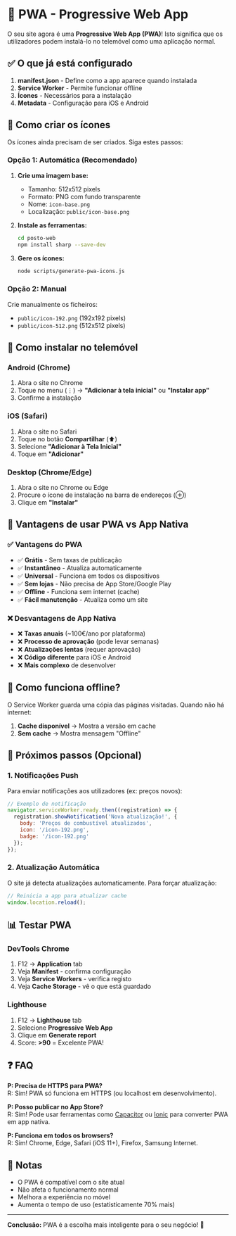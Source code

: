 # 📱 PWA - Progressive Web App

O seu site agora é uma **Progressive Web App (PWA)**! Isto significa que os utilizadores podem instalá-lo no telemóvel como uma aplicação normal.

## ✅ O que já está configurado

1. **manifest.json** - Define como a app aparece quando instalada
2. **Service Worker** - Permite funcionar offline
3. **Ícones** - Necessários para a instalação
4. **Metadata** - Configuração para iOS e Android

## 🎨 Como criar os ícones

Os ícones ainda precisam de ser criados. Siga estes passos:

### Opção 1: Automática (Recomendado)

1. **Crie uma imagem base:**
   - Tamanho: 512x512 pixels
   - Formato: PNG com fundo transparente
   - Nome: `icon-base.png`
   - Localização: `public/icon-base.png`

2. **Instale as ferramentas:**
   ```bash
   cd posto-web
   npm install sharp --save-dev
   ```

3. **Gere os ícones:**
   ```bash
   node scripts/generate-pwa-icons.js
   ```

### Opção 2: Manual

Crie manualmente os ficheiros:
- `public/icon-192.png` (192x192 pixels)
- `public/icon-512.png` (512x512 pixels)

## 📲 Como instalar no telemóvel

### Android (Chrome)

1. Abra o site no Chrome
2. Toque no menu (⋮) → **"Adicionar à tela inicial"** ou **"Instalar app"**
3. Confirme a instalação

### iOS (Safari)

1. Abra o site no Safari
2. Toque no botão **Compartilhar** (⬆️)
3. Selecione **"Adicionar à Tela Inicial"**
4. Toque em **"Adicionar"**

### Desktop (Chrome/Edge)

1. Abra o site no Chrome ou Edge
2. Procure o ícone de instalação na barra de endereços (⊕)
3. Clique em **"Instalar"**

## 🎯 Vantagens de usar PWA vs App Nativa

### ✅ Vantagens do PWA
- ✅ **Grátis** - Sem taxas de publicação
- ✅ **Instantâneo** - Atualiza automaticamente
- ✅ **Universal** - Funciona em todos os dispositivos
- ✅ **Sem lojas** - Não precisa de App Store/Google Play
- ✅ **Offline** - Funciona sem internet (cache)
- ✅ **Fácil manutenção** - Atualiza como um site

### ❌ Desvantagens de App Nativa
- ❌ **Taxas anuais** (~100€/ano por plataforma)
- ❌ **Processo de aprovação** (pode levar semanas)
- ❌ **Atualizações lentas** (requer aprovação)
- ❌ **Código diferente** para iOS e Android
- ❌ **Mais complexo** de desenvolver

## 🔄 Como funciona offline?

O Service Worker guarda uma cópia das páginas visitadas. Quando não há internet:

1. **Cache disponível** → Mostra a versão em cache
2. **Sem cache** → Mostra mensagem "Offline"

## 🚀 Próximos passos (Opcional)

### 1. Notificações Push
Para enviar notificações aos utilizadores (ex: preços novos):

```javascript
// Exemplo de notificação
navigator.serviceWorker.ready.then((registration) => {
  registration.showNotification('Nova atualização!', {
    body: 'Preços de combustível atualizados',
    icon: '/icon-192.png',
    badge: '/icon-192.png'
  });
});
```

### 2. Atualização Automática
O site já detecta atualizações automaticamente. Para forçar atualização:

```javascript
// Reinicia a app para atualizar cache
window.location.reload();
```

## 📊 Testar PWA

### DevTools Chrome
1. F12 → **Application** tab
2. Veja **Manifest** - confirma configuração
3. Veja **Service Workers** - verifica registo
4. Veja **Cache Storage** - vê o que está guardado

### Lighthouse
1. F12 → **Lighthouse** tab
2. Selecione **Progressive Web App**
3. Clique em **Generate report**
4. Score: **>90** = Excelente PWA!

## ❓ FAQ

**P: Precisa de HTTPS para PWA?**  
R: Sim! PWA só funciona em HTTPS (ou localhost em desenvolvimento).

**P: Posso publicar no App Store?**  
R: Sim! Pode usar ferramentas como [Capacitor](https://capacitorjs.com/) ou [Ionic](https://ionicframework.com/) para converter PWA em app nativa.

**P: Funciona em todos os browsers?**  
R: Sim! Chrome, Edge, Safari (iOS 11+), Firefox, Samsung Internet.

## 📝 Notas

- O PWA é compatível com o site atual
- Não afeta o funcionamento normal
- Melhora a experiência no móvel
- Aumenta o tempo de uso (estatisticamente 70% mais)

---

**Conclusão:** PWA é a escolha mais inteligente para o seu negócio! 💪


